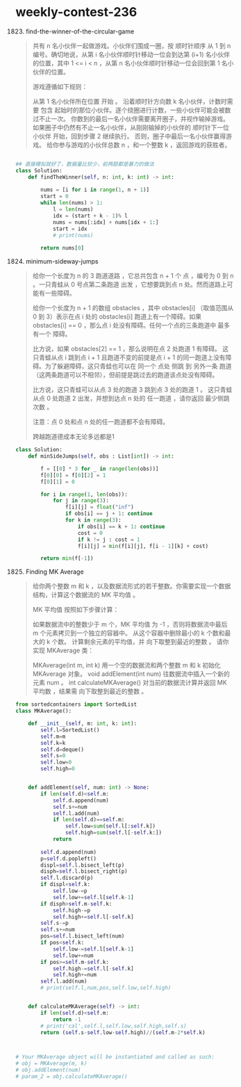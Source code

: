 # weekly-contest-236



1823. find-the-winner-of-the-circular-game

> 共有 n 名小伙伴一起做游戏。小伙伴们围成一圈，按 顺时针顺序 从 1 到 n 编号。确切地说，从第 i 名小伙伴顺时针移动一位会到达第 \(i+1\) 名小伙伴的位置，其中 1 &lt;= i &lt; n ，从第 n 名小伙伴顺时针移动一位会回到第 1 名小伙伴的位置。
>
> 游戏遵循如下规则：
>
> 从第 1 名小伙伴所在位置 开始 。 沿着顺时针方向数 k 名小伙伴，计数时需要 包含 起始时的那位小伙伴。逐个绕圈进行计数，一些小伙伴可能会被数过不止一次。 你数到的最后一名小伙伴需要离开圈子，并视作输掉游戏。 如果圈子中仍然有不止一名小伙伴，从刚刚输掉的小伙伴的 顺时针下一位 小伙伴 开始，回到步骤 2 继续执行。 否则，圈子中最后一名小伙伴赢得游戏。 给你参与游戏的小伙伴总数 n ，和一个整数 k ，返回游戏的获胜者。

```python

## 直接模拟就好了，数据量比较少，前两题都是暴力的做法 
class Solution:
    def findTheWinner(self, n: int, k: int) -> int:
        
        nums = [i for i in range(1, n + 1)]
        start = 0
        while len(nums) > 1:
            l = len(nums)
            idx = (start + k - 1)% l
            nums = nums[:idx] + nums[idx + 1:]
            start = idx
            # print(nums)
            
        return nums[0]
```

1824. minimum-sideway-jumps

> 给你一个长度为 n 的 3 跑道道路 ，它总共包含 n + 1 个 点 ，编号为 0 到 n 。一只青蛙从 0 号点第二条跑道 出发 ，它想要跳到点 n 处。然而道路上可能有一些障碍。
>
> 给你一个长度为 n + 1 的数组 obstacles ，其中 obstacles\[i\] （取值范围从 0 到 3）表示在点 i 处的 obstacles\[i\] 跑道上有一个障碍。如果 obstacles\[i\] == 0 ，那么点 i 处没有障碍。任何一个点的三条跑道中 最多有一个 障碍。
>
> 比方说，如果 obstacles\[2\] == 1 ，那么说明在点 2 处跑道 1 有障碍。 这只青蛙从点 i 跳到点 i + 1 且跑道不变的前提是点 i + 1 的同一跑道上没有障碍。为了躲避障碍，这只青蛙也可以在 同一个 点处 侧跳 到 另外一条 跑道（这两条跑道可以不相邻），但前提是跳过去的跑道该点处没有障碍。
>
> 比方说，这只青蛙可以从点 3 处的跑道 3 跳到点 3 处的跑道 1 。 这只青蛙从点 0 处跑道 2 出发，并想到达点 n 处的 任一跑道 ，请你返回 最少侧跳次数 。
>
> 注意：点 0 处和点 n 处的任一跑道都不会有障碍。
>
> 跨越跑道德成本无论多远都是1

```python
class Solution:
    def minSideJumps(self, obs : List[int]) -> int:

        f = [[0] * 3 for _ in range(len(obs))]
        f[0][0] = f[0][2] = 1
        f[0][1] = 0

        for i in range(1, len(obs)):
            for j in range(3):
                f[i][j] = float("inf")
                if obs[i] == j + 1: continue 
                for k in range(3):
                    if obs[i] == k + 1: continue
                    cost = 0 
                    if k != j : cost = 1
                    f[i][j] = min(f[i][j], f[i - 1][k] + cost)

        return min(f[-1])
```

1825. Finding MK Average

> 给你两个整数 m 和 k ，以及数据流形式的若干整数。你需要实现一个数据结构，计算这个数据流的 MK 平均值 。
>
> MK 平均值 按照如下步骤计算：
>
> 如果数据流中的整数少于 m 个，MK 平均值 为 -1 ，否则将数据流中最后 m 个元素拷贝到一个独立的容器中。 从这个容器中删除最小的 k 个数和最大的 k 个数。 计算剩余元素的平均值，并 向下取整到最近的整数 。 请你实现 MKAverage 类：
>
> MKAverage\(int m, int k\) 用一个空的数据流和两个整数 m 和 k 初始化 MKAverage 对象。 void addElement\(int num\) 往数据流中插入一个新的元素 num 。 int calculateMKAverage\(\) 对当前的数据流计算并返回 MK 平均数 ，结果需 向下取整到最近的整数 。

```python
from sortedcontainers import SortedList
class MKAverage():

    def __init__(self, m: int, k: int):
        self.l=SortedList()
        self.m=m
        self.k=k
        self.d=deque()
        self.s=0
        self.low=0
        self.high=0


    def addElement(self, num: int) -> None:
        if len(self.d)<self.m:
            self.d.append(num)
            self.s+=num
            self.l.add(num)
            if len(self.d)==self.m:
                self.low=sum(self.l[:self.k])
                self.high=sum(self.l[-self.k:])
            return
        
        self.d.append(num)
        p=self.d.popleft()
        displ=self.l.bisect_left(p)
        disph=self.l.bisect_right(p)
        self.l.discard(p)
        if displ<self.k:
            self.low-=p
            self.low+=self.l[self.k-1]
        if disph>self.m-self.k:
            self.high-=p
            self.high+=self.l[-self.k]
        self.s-=p
        self.s+=num
        pos=self.l.bisect_left(num)
        if pos<self.k:
            self.low-=self.l[self.k-1]
            self.low+=num
        if pos>=self.m-self.k:
            self.high-=self.l[-self.k]
            self.high+=num
        self.l.add(num)
        # print(self.l,num,pos,self.low,self.high)


    def calculateMKAverage(self) -> int:
        if len(self.d)<self.m:
            return -1
        # print('cal',self.l,self.low,self.high,self.s)
        return (self.s-self.low-self.high)//(self.m-2*self.k)



# Your MKAverage object will be instantiated and called as such:
# obj = MKAverage(m, k)
# obj.addElement(num)
# param_2 = obj.calculateMKAverage()
```

